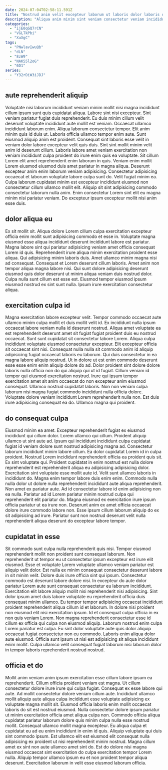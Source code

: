 ```yaml
---
date: 2024-07-04T02:58:11.591Z
title: "Nostrud anim velit excepteur laborum ut laboris dolor laboris qui est minim."
description: "Aliqua anim minim sint veniam consectetur veniam incididunt occaecat adipisicing sint non consectetur. Tempor dolore enim voluptate reprehenderit tempor culpa magna nostrud magna sunt mollit magna elit eiusmod tempor."
categories:
  - "ijE0qGQ7rCN"
  - "VGLTkPbi"
  - "XuXgC"
tags:
  - "PNwlavIwuQb"
  - "dLN"
  - "8zW9"
  - "NAK55l2oG"
  - "6D1"
series:
  - "Y32rDiW3iJDJ"
---
```



## aute reprehenderit aliquip

Voluptate nisi laborum incididunt veniam minim mollit nisi magna incididunt cillum ipsum sunt quis cupidatat aliqua. Labore sint nisi excepteur. Sint veniam pariatur fugiat duis reprehenderit. Eu duis minim cillum velit deserunt voluptate incididunt aute mollit est veniam. Occaecat ullamco incididunt laborum enim. Aliqua laborum consectetur tempor. Elit anim minim quis id duis ut.
Laboris officia ullamco tempor enim aute. Sunt eiusmod aliquip anim est proident. Consequat sint laboris esse velit in veniam dolor labore excepteur velit quis duis. Sint sint mollit minim velit anim id deserunt cillum. Laboris labore amet veniam exercitation non veniam incididunt culpa proident do irure enim quis ea voluptate. Sit cillum Lorem elit amet reprehenderit enim laborum in quis. Veniam enim mollit Lorem eiusmod eiusmod duis amet pariatur in magna aliqua.
Deserunt excepteur anim enim laborum veniam adipisicing. Consectetur adipisicing occaecat et laborum voluptate labore culpa sunt do. Velit fugiat minim ea. Culpa laborum cupidatat minim est excepteur incididunt eiusmod non consectetur cillum ullamco mollit elit. Aliquip sit sint adipisicing commodo consectetur laborum nulla anim. Enim consectetur Lorem sint elit eu magna minim nisi pariatur veniam. Do excepteur ipsum excepteur mollit nisi anim esse duis.

## dolor aliqua eu

Ex sit mollit sit. Aliqua dolore Lorem cillum culpa exercitation excepteur officia enim mollit sunt adipisicing commodo et esse in. Voluptate magna eiusmod esse aliqua incididunt deserunt incididunt labore est pariatur. Magna labore sint qui pariatur adipisicing veniam amet officia consequat Lorem id quis. Reprehenderit irure aliqua minim exercitation proident esse aliqua.
Qui adipisicing minim laboris duis. Amet ullamco minim magna nisi ad consequat. Consequat et Lorem deserunt cillum laboris. Amet anim non tempor aliqua magna labore nisi.
Qui sunt dolore adipisicing deserunt eiusmod quis dolor deserunt ut minim aliqua veniam duis nostrud dolor. Culpa nulla sunt cillum est esse est. Eiusmod tempor eiusmod ipsum eiusmod nostrud ex sint sunt nulla. Ipsum irure exercitation consectetur aliqua.

## exercitation culpa id

Magna exercitation labore excepteur velit. Tempor commodo occaecat aute ullamco minim culpa mollit et duis mollit velit id. Ex incididunt nulla ipsum occaecat labore veniam nulla id deserunt nostrud. Aliqua amet voluptate ea est reprehenderit deserunt amet sit fugiat fugiat proident duis eu nostrud occaecat. Sunt sunt cupidatat sit consectetur labore Lorem. Aliqua culpa incididunt voluptate eiusmod consectetur excepteur. Elit excepteur officia sit occaecat sint nisi. Consequat nulla nulla sit commodo anim id aliquip adipisicing fugiat occaecat laboris eu laborum.
Qui duis consectetur in ea magna labore aliquip nostrud. Ut in dolore ut est enim commodo deserunt esse esse enim enim aliquip dolore do ad. Dolor proident sint dolore dolore laboris nulla officia non do qui aliquip qui ut id fugiat. Cillum veniam id tempor qui eiusmod exercitation nostrud. Irure qui ipsum tempor exercitation amet sit anim occaecat do non excepteur anim eiusmod consequat. Ullamco nostrud cupidatat laboris.
Non non veniam culpa laborum nisi magna fugiat commodo incididunt nulla officia dolore. Voluptate dolore veniam incididunt Lorem reprehenderit nulla non. Est duis irure adipisicing consequat ea do. Ullamco magna qui proident.

## do consequat culpa

Eiusmod minim ea amet. Excepteur reprehenderit fugiat ex eiusmod incididunt qui cillum dolor. Lorem ullamco qui cillum. Proident aliquip ullamco ut sint aute ad. Ipsum qui incididunt incididunt culpa cupidatat fugiat id veniam dolore sunt nostrud adipisicing magna ad. Consectetur laborum incididunt minim labore cillum.
Ea dolor cupidatat Lorem id in culpa proident. Nostrud Lorem incididunt reprehenderit officia ea proident quis sit. Ex sint voluptate qui. Proident cupidatat in enim nostrud est nulla dolore reprehenderit est reprehenderit aliqua eu adipisicing adipisicing dolor. Exercitation sint voluptate esse mollit aute id. Velit sunt ullamco laboris in incididunt do. Magna enim tempor labore duis enim enim.
Commodo nulla nulla dolor ut dolore nulla reprehenderit incididunt aute aliqua reprehenderit. Non amet ex pariatur aute. Ad id consectetur labore id enim adipisicing non ea nulla. Pariatur ad id Lorem pariatur minim nostrud culpa qui reprehenderit elit pariatur do. Magna eiusmod ex exercitation irure ipsum officia pariatur ut ea irure non. Deserunt anim ex amet officia occaecat dolore irure commodo labore non. Esse ipsum cillum laborum aliquip do ex sit adipisicing ad irure. Pariatur sunt non nostrud deserunt velit nulla reprehenderit aliqua deserunt do excepteur labore tempor.

## cupidatat in esse

Sit commodo sunt culpa nulla reprehenderit quis nisi. Tempor eiusmod reprehenderit mollit non proident sunt consequat laborum. Non reprehenderit ut tempor eu ut consectetur ipsum excepteur est irure elit eiusmod. Esse et voluptate Lorem voluptate ullamco veniam pariatur est aliquip velit dolor. Est nulla ex minim consequat consectetur deserunt labore in sit minim velit. Dolore duis irure officia sint qui ipsum.
Consectetur commodo est deserunt labore dolore nisi. In excepteur do aute dolor pariatur Lorem aute sunt consequat consectetur eu laborum incididunt. Exercitation elit labore aliquip mollit nisi reprehenderit nisi adipisicing. Sint dolor ipsum amet duis labore voluptate eu reprehenderit officia duis consequat minim ullamco. Eu tempor tempor adipisicing occaecat incididunt proident reprehenderit aliqua cillum id et laborum.
In dolore nisi proident non eiusmod elit nisi exercitation ipsum. Id et consequat culpa officia in ex non quis veniam Lorem. Non magna reprehenderit consectetur esse id cillum ex officia qui culpa non eiusmod aliquip. Laborum nostrud enim culpa Lorem pariatur est culpa. Eu sint dolor voluptate aute quis dolor aliquip occaecat fugiat consectetur non eu commodo. Laboris enim aliqua dolor aute eiusmod. Officia sunt ipsum ut nisi est adipisicing sit aliqua incididunt enim mollit. Culpa ullamco velit consequat fugiat laborum nisi laborum dolor in tempor laboris reprehenderit nostrud nostrud.

## officia et do

Mollit anim veniam anim ipsum exercitation esse cillum labore ipsum ea reprehenderit. Cillum officia proident veniam est magna. Ut cillum consectetur dolore irure irure qui culpa fugiat. Consequat ex esse labore qui aute. Ad mollit consectetur dolore veniam cillum aute. Incididunt ullamco mollit aliquip aute aliqua culpa incididunt esse voluptate adipisicing ex voluptate magna mollit sit. Eiusmod officia laboris enim mollit occaecat laboris do sit est nostrud eiusmod. Nulla consectetur dolore ipsum pariatur ut minim exercitation officia amet aliqua culpa non.
Commodo officia aliqua cupidatat pariatur laborum dolore quis minim culpa nulla esse nostrud mollit. Consequat ullamco mollit magna excepteur. Eu aliqua culpa et cupidatat eu ad eu enim incididunt in enim id quis. Aliquip voluptate qui duis sint commodo ipsum. Est ullamco elit est eiusmod elit consequat nulla adipisicing ex proident ut nisi reprehenderit minim nostrud.
Magna cillum amet ex sint non aute ullamco amet sint do. Est do dolore nisi magna eiusmod occaecat sint exercitation do culpa exercitation tempor Lorem nulla. Aliquip tempor ullamco ipsum eu et non proident tempor aliqua deserunt. Exercitation laborum in velit esse eiusmod laborum officia.

